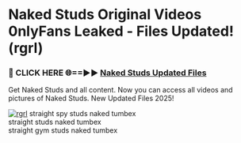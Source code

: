 # Naked Studs Original Videos 0nlyFans Leaked - Files Updated! (rgrl)

<h3>🔴 CLICK HERE 🌐==►► <a href="https://tinyurl.com/up5wt9bj" rel="nofollow">Naked Studs Updated Files</a></h3>

Get Naked Studs and all content. Now you can access all videos and pictures of Naked Studs. New Updated Files 2025!

[![rgrl](https://i.imgur.com/ABiUzMV.gif)](https://tinyurl.com/up5wt9bj)
straight spy studs naked tumbex<br>
straight studs naked tumbex<br>
straight gym studs naked tumbex